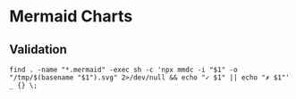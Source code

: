 # Mermaid Charts

## Validation

`find . -name "*.mermaid" -exec sh -c 'npx mmdc -i "$1" -o "/tmp/$(basename "$1").svg" 2>/dev/null && echo "✓ $1" || echo "✗ $1"' _ {} \;`
